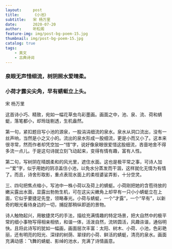 ```yaml
---
layout:     post
title:      《小池》
subtitle:   宋 杨万里
date:       2020-07-20
author:     听松阁
feature-img: img/post-bg-poem-15.jpg
thumbnail: img/post-bg-poem-15.jpg
catalog: true
tags:
    - 美文
    - 古典诗词
---
```


### 泉眼无声惜细流，树阴照水爱晴柔。
### 小荷才露尖尖角，早有蜻蜓立上头。


宋 杨万里

这首诗小巧、精致，宛如一幅花草虫鸟彩墨画。画面之中，池、泉、流、荷和蜻蜓，落笔都小，却玲珑剔透，生机盎然。

第一句，紧扣题目写小池的源泉，一股涓涓细流的泉水。泉水从洞口流出，没有一丝声响，当然是小之又小的。流出的泉水形成一股细流，更是小而又小了。这本来很寻常，然而作者却凭空加一“惜”字，说好像泉眼很爱惜这股细流，吝啬地舍不得多流一点儿。于是这句诗就立刻飞动起来，变得有情有趣，富有人性。

第二句，写树阴在晴朗柔和的风光里，遮住水面。这也是极平常之事，可诗人加一“爱”字，似乎用她的阴凉盖住小池，以免水分蒸发而干涸，这样就化无情为有情了。而且，诗舍形取影，重点表现水面上的柔枝婆娑弄影，十分空灵。

三、四句把焦点缩小，写池中一株小荷以及荷上的蜻蜓。小荷刚把她的含苞待放的嫩尖露出水面，显露出勃勃生机，可在这尖尖嫩角上却早有一只小小蜻蜓立在上面，它似乎要捷足先登，领略春光。小荷与蜻蜓，一个“才露”，一个“早有”，以新奇的眼光看待身边的一切，捕捉那稍纵即逝的景物。

诗人触物起兴，用敏捷灵巧的手法，描绘充满情趣的特定场景，把大自然中的极平常的细小事物写得相亲相依，和谐一体，活泼自然，流转圆活，风趣诙谐，通俗明快。且将此诗写的犹如一幅画，画面层次丰富：太阳、树木、小荷、小池，色彩艳丽，还有明亮的阳光、深绿的树荫、翠绿的小荷、鲜活的蜻蜓，清亮的泉水。画面充满动感：飞舞的蜻蜓、影绰的池水，充满了诗情画意。
